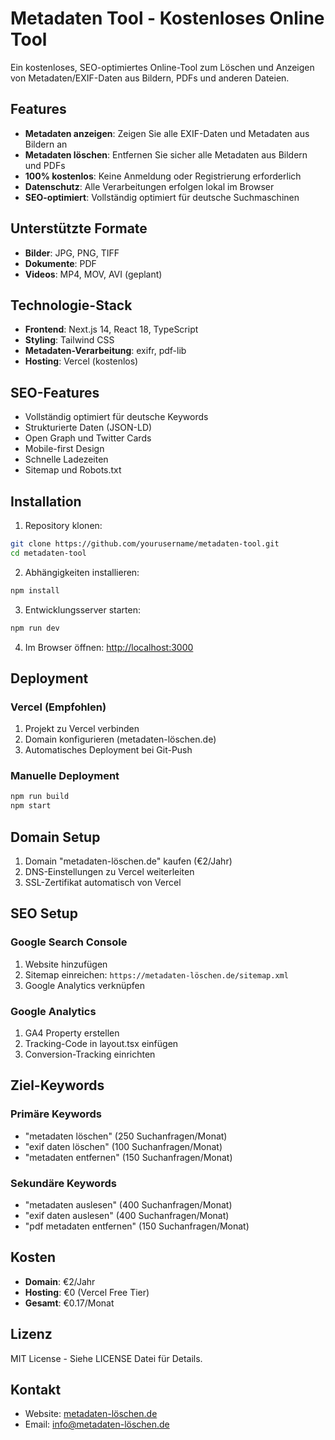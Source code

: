 # Metadaten Tool - Kostenloses Online Tool

Ein kostenloses, SEO-optimiertes Online-Tool zum Löschen und Anzeigen von Metadaten/EXIF-Daten aus Bildern, PDFs und anderen Dateien.

## Features

- **Metadaten anzeigen**: Zeigen Sie alle EXIF-Daten und Metadaten aus Bildern an
- **Metadaten löschen**: Entfernen Sie sicher alle Metadaten aus Bildern und PDFs
- **100% kostenlos**: Keine Anmeldung oder Registrierung erforderlich
- **Datenschutz**: Alle Verarbeitungen erfolgen lokal im Browser
- **SEO-optimiert**: Vollständig optimiert für deutsche Suchmaschinen

## Unterstützte Formate

- **Bilder**: JPG, PNG, TIFF
- **Dokumente**: PDF
- **Videos**: MP4, MOV, AVI (geplant)

## Technologie-Stack

- **Frontend**: Next.js 14, React 18, TypeScript
- **Styling**: Tailwind CSS
- **Metadaten-Verarbeitung**: exifr, pdf-lib
- **Hosting**: Vercel (kostenlos)

## SEO-Features

- Vollständig optimiert für deutsche Keywords
- Strukturierte Daten (JSON-LD)
- Open Graph und Twitter Cards
- Mobile-first Design
- Schnelle Ladezeiten
- Sitemap und Robots.txt

## Installation

1. Repository klonen:
```bash
git clone https://github.com/yourusername/metadaten-tool.git
cd metadaten-tool
```

2. Abhängigkeiten installieren:
```bash
npm install
```

3. Entwicklungsserver starten:
```bash
npm run dev
```

4. Im Browser öffnen: [http://localhost:3000](http://localhost:3000)

## Deployment

### Vercel (Empfohlen)

1. Projekt zu Vercel verbinden
2. Domain konfigurieren (metadaten-löschen.de)
3. Automatisches Deployment bei Git-Push

### Manuelle Deployment

```bash
npm run build
npm start
```

## Domain Setup

1. Domain "metadaten-löschen.de" kaufen (€2/Jahr)
2. DNS-Einstellungen zu Vercel weiterleiten
3. SSL-Zertifikat automatisch von Vercel

## SEO Setup

### Google Search Console
1. Website hinzufügen
2. Sitemap einreichen: `https://metadaten-löschen.de/sitemap.xml`
3. Google Analytics verknüpfen

### Google Analytics
1. GA4 Property erstellen
2. Tracking-Code in layout.tsx einfügen
3. Conversion-Tracking einrichten

## Ziel-Keywords

### Primäre Keywords
- "metadaten löschen" (250 Suchanfragen/Monat)
- "exif daten löschen" (100 Suchanfragen/Monat)
- "metadaten entfernen" (150 Suchanfragen/Monat)

### Sekundäre Keywords
- "metadaten auslesen" (400 Suchanfragen/Monat)
- "exif daten auslesen" (400 Suchanfragen/Monat)
- "pdf metadaten entfernen" (150 Suchanfragen/Monat)

## Kosten

- **Domain**: €2/Jahr
- **Hosting**: €0 (Vercel Free Tier)
- **Gesamt**: €0.17/Monat

## Lizenz

MIT License - Siehe LICENSE Datei für Details.

## Kontakt

- Website: [metadaten-löschen.de](https://metadaten-löschen.de)
- Email: info@metadaten-löschen.de
